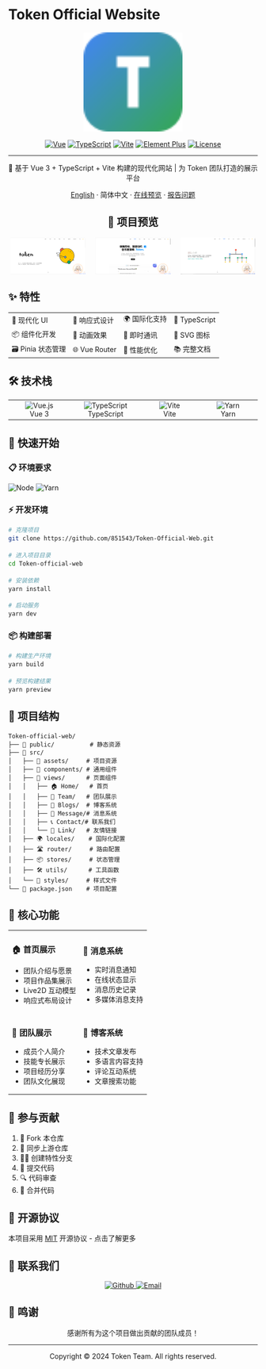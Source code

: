 # Token Official Website

<div align="center">

<img src="/public/favicon.svg" alt="Token Logo" width="200"/>

[![Vue](https://img.shields.io/badge/Vue-3.x-brightgreen.svg)](https://vuejs.org/)
[![TypeScript](https://img.shields.io/badge/TypeScript-5.x-blue.svg)](https://www.typescriptlang.org/)
[![Vite](https://img.shields.io/badge/Vite-5.x-646CFF.svg)](https://vitejs.dev/)
[![Element Plus](https://img.shields.io/badge/Element%20Plus-2.x-409EFF.svg)](https://element-plus.org/)
[![License](https://img.shields.io/badge/License-MIT-yellow.svg)](LICENSE)

---

🚀 基于 Vue 3 + TypeScript + Vite 构建的现代化网站 | 为 Token 团队打造的展示平台

[English](./README.en.md) · 简体中文 · [在线预览](https://Token-web.example.com) · [报告问题](https://github.com/851543/Token-Official-Web/issues)

## 📸 项目预览

<div style="display: flex; justify-content: center; margin-bottom: 20px;">
  <img src="/public/test01.png" alt="首页预览" style="width: 30%; margin: 0 10px;" />
  <img src="/public/test02.png" alt="功能展示" style="width: 30%; margin: 0 10px;" />
  <img src="/public/test03.png" alt="团队展示" style="width: 30%; margin: 0 10px;" />
</div>

</div>

## ✨ 特性

<table>
  <tr>
    <td>🎨 现代化 UI</td>
    <td>📱 响应式设计</td>
    <td>🌍 国际化支持</td>
    <td>🔧 TypeScript</td>
  </tr>
  <tr>
    <td>📦 组件化开发</td>
    <td>🎉 动画效果</td>
    <td>💬 即时通讯</td>
    <td>📄 SVG 图标</td>
  </tr>
  <tr>
    <td>🗃️ Pinia 状态管理</td>
    <td>🌐 Vue Router</td>
    <td>🎯 性能优化</td>
    <td>📚 完整文档</td>
  </tr>
</table>

## 🛠️ 技术栈

<table>
  <tr>
    <td align="center" width="200px">
      <img src="https://cdn.jsdelivr.net/gh/devicons/devicon/icons/vuejs/vuejs-original.svg" width="40" height="40" alt="Vue.js"/>
      <br />Vue 3
    </td>
    <td align="center" width="200px">
      <img src="https://cdn.jsdelivr.net/gh/devicons/devicon/icons/typescript/typescript-original.svg" width="40" height="40" alt="TypeScript"/>
      <br />TypeScript
    </td>
    <td align="center" width="200px">
      <img src="https://cdn.jsdelivr.net/gh/devicons/devicon/icons/vscode/vscode-original.svg" width="40" height="40" alt="Vite"/>
      <br />Vite
    </td>
    <td align="center" width="200px">
      <img src="https://cdn.jsdelivr.net/gh/devicons/devicon/icons/yarn/yarn-original.svg" width="40" height="40" alt="Yarn"/>
      <br />Yarn
    </td>
  </tr>
</table>

## 🚀 快速开始

### 📋 环境要求

![Node](https://img.shields.io/badge/Node.js-%3E%3D16.0.0-brightgreen.svg)
![Yarn](https://img.shields.io/badge/Yarn-%3E%3D1.22.0-blue.svg)

### ⚡️ 开发环境

```bash
# 克隆项目
git clone https://github.com/851543/Token-Official-Web.git

# 进入项目目录
cd Token-official-web

# 安装依赖
yarn install

# 启动服务
yarn dev
```

### 📦 构建部署

```bash
# 构建生产环境
yarn build

# 预览构建结果
yarn preview
```

## 📖 项目结构

```
Token-official-web/
├── 📂 public/          # 静态资源
├── 📂 src/
│   ├── 🎨 assets/     # 项目资源
│   ├── 🧩 components/ # 通用组件
│   ├── 📱 views/      # 页面组件
│   │   ├── 🏠 Home/   # 首页
│   │   ├── 👥 Team/   # 团队展示
│   │   ├── 📝 Blogs/  # 博客系统
│   │   ├── 💬 Message/# 消息系统
│   │   ├── 📞 Contact/# 联系我们
│   │   └── 🔗 Link/   # 友情链接
│   ├── 🌍 locales/    # 国际化配置
│   ├── 🛣️ router/     # 路由配置
│   ├── 📦 stores/     # 状态管理
│   ├── 🛠️ utils/      # 工具函数
│   └── 🎨 styles/     # 样式文件
└── 📄 package.json    # 项目配置
```

## 🎯 核心功能

<table>
  <tr>
    <td>
      <h3>🏠 首页展示</h3>
      <ul>
        <li>团队介绍与愿景</li>
        <li>项目作品集展示</li>
        <li>Live2D 互动模型</li>
        <li>响应式布局设计</li>
      </ul>
    </td>
    <td>
      <h3>💬 消息系统</h3>
      <ul>
        <li>实时消息通知</li>
        <li>在线状态显示</li>
        <li>消息历史记录</li>
        <li>多媒体消息支持</li>
      </ul>
    </td>
  </tr>
  <tr>
    <td>
      <h3>👥 团队展示</h3>
      <ul>
        <li>成员个人简介</li>
        <li>技能专长展示</li>
        <li>项目经历分享</li>
        <li>团队文化展现</li>
      </ul>
    </td>
    <td>
      <h3>📝 博客系统</h3>
      <ul>
        <li>技术文章发布</li>
        <li>多语言内容支持</li>
        <li>评论互动系统</li>
        <li>文章搜索功能</li>
      </ul>
    </td>
  </tr>
</table>

## 🤝 参与贡献

1. 🍴 Fork 本仓库
2. 🔄 同步上游仓库
3. 👨‍💻 创建特性分支
4. 📝 提交代码
5. 🔍 代码审查
6. 🎉 合并代码

## 📄 开源协议

本项目采用 [MIT](LICENSE) 开源协议 - 点击了解更多

## 📮 联系我们

<p align="center">
  <a href="https://github.com/851543/Token-Official-Web">
    <img src="https://img.shields.io/badge/Github-Token%20Team-181717?logo=github&style=for-the-badge" alt="Github"/>
  </a>
  <a href="mailto:Token@example.com">
    <img src="https://img.shields.io/badge/Email-Contact%20Us-blue?logo=gmail&style=for-the-badge" alt="Email"/>
  </a>
</p>

## 🌟 鸣谢

<p align="center">感谢所有为这个项目做出贡献的团队成员！</p>

---

<p align="center">Copyright © 2024 Token Team. All rights reserved.</p>

